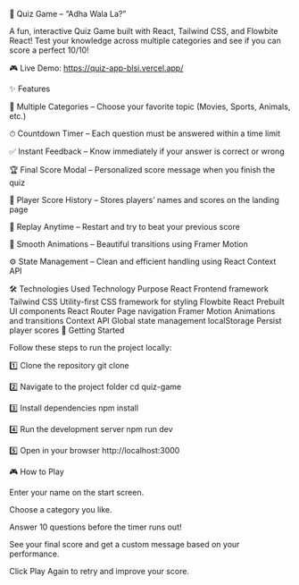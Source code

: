 🧠 Quiz Game – “Adha Wala La?”

A fun, interactive Quiz Game built with React, Tailwind CSS, and Flowbite React!
Test your knowledge across multiple categories and see if you can score a perfect 10/10!

🎮 Live Demo: https://quiz-app-blsi.vercel.app/

✨ Features

🎯 Multiple Categories – Choose your favorite topic (Movies, Sports, Animals, etc.)

⏱ Countdown Timer – Each question must be answered within a time limit

✅ Instant Feedback – Know immediately if your answer is correct or wrong

🏆 Final Score Modal – Personalized score message when you finish the quiz

💾 Player Score History – Stores players’ names and scores on the landing page

🔄 Replay Anytime – Restart and try to beat your previous score

🌈 Smooth Animations – Beautiful transitions using Framer Motion

⚙️ State Management – Clean and efficient handling using React Context API

🛠️ Technologies Used
Technology	Purpose
React	Frontend framework
Tailwind CSS	Utility-first CSS framework for styling
Flowbite React	Prebuilt UI components
React Router	Page navigation
Framer Motion	Animations and transitions
Context API	Global state management
localStorage	Persist player scores
🚀 Getting Started

Follow these steps to run the project locally:

1️⃣ Clone the repository
git clone <your-repo-link>

2️⃣ Navigate to the project folder
cd quiz-game

3️⃣ Install dependencies
npm install

4️⃣ Run the development server
npm run dev

5️⃣ Open in your browser
http://localhost:3000

🎮 How to Play

Enter your name on the start screen.

Choose a category you like.

Answer 10 questions before the timer runs out!

See your final score and get a custom message based on your performance.

Click Play Again to retry and improve your score.
